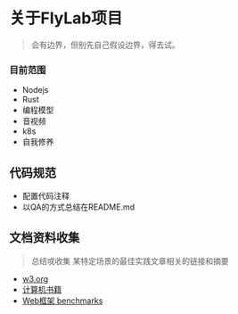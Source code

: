 # 关于FlyLab项目

> 会有边界，但别先自己假设边界，得去试。

### 目前范围

- Nodejs
- Rust
- 编程模型
- 音视频
- k8s
- 自我修养

## 代码规范

- 配置代码注释
- 以QA的方式总结在README.md

## 文档资料收集

> 总结戓收集 某特定场景的最佳实践文章相关的链接和摘要
- [w3.org](https://www.w3.org/)
- [计算机书籍](http://bestcbooks.com/categories/c/)
- [Web框架 benchmarks](https://www.techempower.com/benchmarks/#section=data-r17&hw=ph&test=update)